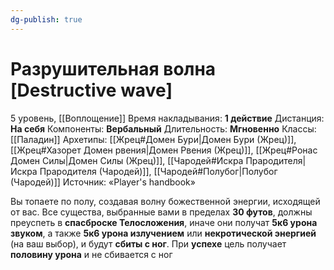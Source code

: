 ```yaml
---
dg-publish: true
---
```

# Разрушительная волна [Destructive wave]
5 уровень, [[Воплощение]]
Время накладывания: **1 действие**
Дистанция: **На себя**
Компоненты: **Вербальный**
Длительность: **Мгновенно**
Классы: [[Паладин]]
Архетипы: [[Жрец#Домен Бури|Домен Бури (Жрец)]], [[Жрец#Хазорет Домен рвения|Домен Рвения (Жрец)]], [[Жрец#Ронас Домен Силы|Домен Силы (Жрец)]], [[Чародей#Искра Прародителя|Искра Прародителя (Чародей)]], [[Чародей#Полубог|Полубог (Чародей)]]
Источник: «Player's handbook»

Вы топаете по полу, создавая волну божественной энергии, исходящей от вас. Все существа, выбранные вами в пределах **30 футов**, должны преуспеть в **спасброске Телосложения**, иначе они получат **5к6 урона звуком**, а также **5к6 урона излучением** или **некротической энергией** (на ваш выбор), и будут **сбиты с ног**. При **успехе** цель получает **половину урона** и не сбивается с ног